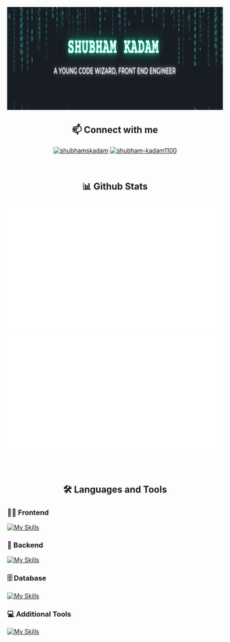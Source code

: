   <img src="assets/h1.png" height="240px"/>
<br/>
<div align="center">
<h2>📫 Connect with me</h2>
<p>
<a href="https://twitter.com/shubhamskadam" target="blank"><img align="center" src="https://raw.githubusercontent.com/rahuldkjain/github-profile-readme-generator/master/src/images/icons/Social/twitter.svg" alt="shubhamskadam" height="30" width="40" /></a>
<a href="https://linkedin.com/in/shubham-kadam1100" target="blank"><img align="center" src="https://raw.githubusercontent.com/rahuldkjain/github-profile-readme-generator/master/src/images/icons/Social/linked-in-alt.svg" alt="shubham-kadam1100" height="30" width="40" /></a>
<!-- <a href="https://leetcode.com/u/crypticcipher/" target="blank"><img align="center" src="https://raw.githubusercontent.com/rahuldkjain/github-profile-readme-generator/master/src/images/icons/Social/leet-code.svg" alt="shubhamskadam" height="30" width="40" /></a> -->
</p>
</div>
<br/>
<h2 align="center">📊 Github Stats</h2>

<div align = "center">

![Stats Overview](https://raw.githubusercontent.com/ShubhamSKadam/github-stats/master/generated/overview.svg#gh-dark-mode-only)
![Most Used Languages](https://raw.githubusercontent.com/ShubhamSKadam/github-stats/master/generated/languages.svg#gh-dark-mode-only)

</div>
<br>


<h2 align="center">🛠️ Languages and Tools</h2>


<h3 align="left">🏄‍♂️ Frontend</h3>

[![My Skills](https://skillicons.dev/icons?i=html,css,js,ts,react,redux)](https://skillicons.dev)

<h3 align="left">🧰 Backend</h3>

[![My Skills](https://skillicons.dev/icons?i=nodejs,express)](https://skillicons.dev)

<h3 align="left">🗄️ Database</h3>

[![My Skills](https://skillicons.dev/icons?i=mongodb,mysql)](https://skillicons.dev)

<h3 align="left"> 💻 Additional Tools</h3>

[![My Skills](https://skillicons.dev/icons?i=vim,git,linux,androidstudio,firebase)](https://skillicons.dev)
